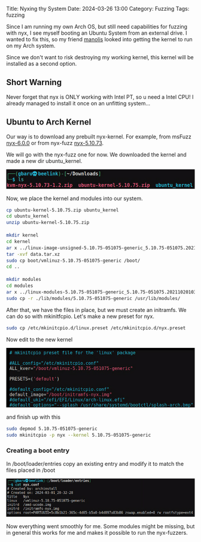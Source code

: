 Title: Nyxing thy System
Date: 2024-03-26 13:00
Category: Fuzzing
Tags: fuzzing

Since I am running my own Arch OS, but still need capabilities for fuzzing with nyx, I see myself booting an Ubuntu System from an external drive. I wanted to fix this, so my friend [manolis](https://blog.manol.is/) looked into getting the kernel to run on my Arch system.

Since we don't want to risk destroying my working kernel, this kernel will be installed as a second option.

## Short Warning

Never forget that nyx is ONLY working with Intel PT, so u need a Intel CPU! I already managed to install it once on an unfitting system...

## Ubuntu to Arch Kernel

Our way is to download any prebuilt nyx-kernel. For example, from msFuzz [nyx-6.0.0](https://github.com/IntelLabs/kafl.linux/releases/download/kvm-nyx-v6.0/linux-image-6.0.0-nyx+_6.0.0-nyx+-1_amd64.deb) or from nyx-fuzz [nyx-5.10.73](https://github.com/nyx-fuzz/KVM-Nyx/releases/tag/v5.10.73-1.2).

We will go with the nyx-fuzz one for now. We downloaded the kernel and made a new dir ubuntu_kernel.
 
![picture 1](./images/5dde4bc256ce077a06bf5c773c35dbd4387ec22c21136dd51acf0a8443df6427.png)  

Now, we place the kernel and modules into our system. 

```bash
cp ubuntu-kernel-5.10.75.zip ubuntu_kernel
cd ubuntu_kernel
unzip ubuntu-kernel-5.10.75.zip

mkdir kernel
cd kernel
ar x ../linux-image-unsigned-5.10.75-051075-generic_5.10.75-051075.202110201038_amd64.deb
tar -xvf data.tar.xz
sudo cp boot/vmlinuz-5.10.75-051075-generic /boot/
cd ..

mkdir modules
cd modules
ar x ../linux-modules-5.10.75-051075-generic_5.10.75-051075.202110201038_amd64.deb
sudo cp -r ./lib/modules/5.10.75-051075-generic /usr/lib/modules/
```

After that, we have the files in place, but we must create an initramfs. We can do so with mkinitfcpio. Let's make a new preset for nyx.

```bash
sudo cp /etc/mkinitcpio.d/linux.preset /etc/mkinitcpio.d/nyx.preset
```

Now edit to the new kernel

![picture 2](./images/23928f597eba2de67a78165254c54bde2b99c7eb8b920cbc36ac2576a2fd0e48.png)  

and finish up with this

```bash
sudo depmod 5.10.75-051075-generic
sudo mkinitcpio -p nyx --kernel 5.10.75-051075-generic
```

### Creating a boot entry

In /boot/loader/entries copy an existing entry and modify it to match the files placed in /boot

![picture 3](./images/d488e91c3bd29571beaee365befb40e48f018a5718f5039e54370b7701c01522.png)  


Now everything went smoothly for me. 
Some modules might be missing, but in general this works for me and makes it possible to run the nyx-fuzzers.